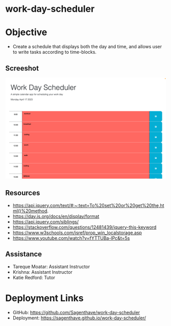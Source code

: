 # work-day-scheduler

# Objective 
- Create a schedule that displays both the day and time, and allows user to write tasks according to time-blocks. 

## Screeshot
![screenshot](./Screenshot%202023-04-17%20at%206.21.59%20PM.png)

## Resources 
- https://api.jquery.com/text/#:~:text=To%20set%20or%20get%20the,html()%20method.
- https://day.js.org/docs/en/display/format
- https://api.jquery.com/siblings/
- https://stackoverflow.com/questions/12481439/jquery-this-keyword
- https://www.w3schools.com/jsref/prop_win_localstorage.asp 
- https://www.youtube.com/watch?v=fYTTUBa-lPc&t=5s 

## Assistance
- Tareque Moatar: Assistant Instructor 
- Krishna: Assistant Instructor 
- Katie Redford: Tutor

# Deployment Links
- GitHub: https://github.com/Sagenthave/work-day-scheduler
- Deployment: https://sagenthave.github.io/work-day-scheduler/